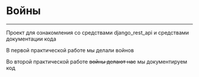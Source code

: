# Войны
___

Проект для ознакомления со средствами django_rest_api и средствами документации кода

В первой практической работе мы делали войнов

Во второй практической работе ~~войны делают нас~~ мы документируем код